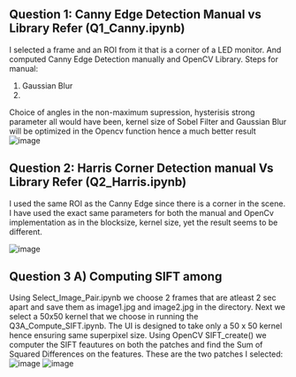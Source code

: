 ## Question 1: Canny Edge Detection Manual vs Library Refer (Q1_Canny.ipynb)

I selected a frame and an ROI from it that is a corner of a LED monitor. And computed Canny Edge Detection manually and OpenCV Library.
Steps for manual:
1) Gaussian Blur
2) 
Choice of angles in the non-maximum supression, hysterisis strong parameter all would have been, kernel size of Sobel Filter and Gaussian Blur will be optimized in the Opencv function hence a much better result
![image](https://github.com/pvdsan/Assignment2/assets/22724124/91fc70e1-b922-4a57-81aa-3fc4957b71d3)


## Question 2: Harris Corner Detection manual Vs Library Refer (Q2_Harris.ipynb)

I used the same ROI as the Canny Edge since there is a corner in the scene.
I have used the exact same parameters for both the manual and OpenCv implementation as in the blocksize, kernel size, yet the result seems to be different.

![image](https://github.com/pvdsan/Assignment2/assets/22724124/a863d1b2-8630-471e-8aef-9fb8176edcdc)



## Question 3 A) Computing SIFT among 
Using Select_Image_Pair.ipynb we choose 2 frames that are atleast 2 sec apart and save them as image1.jpg and image2.jpg in the directory.
Next we select a 50x50 kernel that we choose in running the Q3A_Compute_SIFT.ipynb. The UI is designed to take only a 50 x 50 kernel hence ensuring same superpixel size.
Using OpenCV SIFT_create() we computer the SIFT feautures on both the patches and find the Sum of Squared Differences on the features.
These are the two patches I selected:
![image](https://github.com/pvdsan/Assignment2/assets/22724124/aeabd18d-ef71-4570-af71-3f4f76cba12f)
![image](https://github.com/pvdsan/Assignment2/assets/22724124/1ef65ccf-513f-4146-bccb-a8f5d4f7211d)



